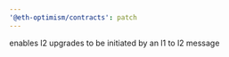 ```yaml
---
'@eth-optimism/contracts': patch
---
```


enables l2 upgrades to be initiated by an l1 to l2 message
